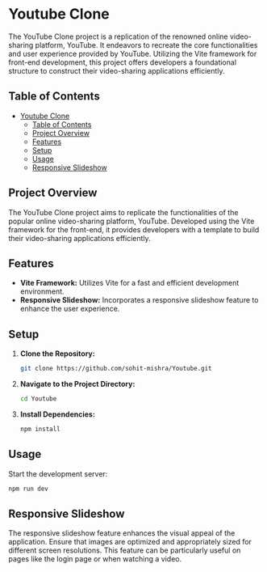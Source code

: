 # Youtube Clone
The YouTube Clone project is a replication of the renowned online video-sharing platform, YouTube. It endeavors to recreate the core functionalities and user experience provided by YouTube. Utilizing the Vite framework for front-end development, this project offers developers a foundational structure to construct their video-sharing applications efficiently.

## Table of Contents

- [Youtube Clone](#youtube-clone)
  - [Table of Contents](#table-of-contents)
  - [Project Overview](#project-overview)
  - [Features](#features)
  - [Setup](#setup)
  - [Usage](#usage)
  - [Responsive Slideshow](#responsive-slideshow)

## Project Overview
The YouTube Clone project aims to replicate the functionalities of the popular online video-sharing platform, YouTube. Developed using the Vite framework for the front-end, it provides developers with a template to build their video-sharing applications efficiently.



## Features
- **Vite Framework:** Utilizes Vite for a fast and efficient development environment.
- **Responsive Slideshow:** Incorporates a responsive slideshow feature to enhance the user experience.


## Setup
1. **Clone the Repository:**
    ```bash
    git clone https://github.com/sohit-mishra/Youtube.git
    ```

2. **Navigate to the Project Directory:**
    ```bash
    cd Youtube
    ```

3. **Install Dependencies:**
    ```bash
    npm install
    ```

## Usage
Start the development server:

```bash
npm run dev
```

## Responsive Slideshow

The responsive slideshow feature enhances the visual appeal of the application. Ensure that images are optimized and appropriately sized for different screen resolutions. This feature can be particularly useful on pages like the login page or when watching a video.